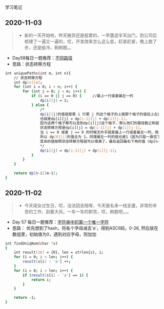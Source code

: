 学习笔记

## 2020-11-03

> - 新的一天开始啦，昨天搬货还是挺累的，一早墨迹半天出门，到公司后梳理了一遍又一遍的，哎，开发效率怎么这么低，赶紧赶紧，晚上跑了步，还是挺冷，刷刷题。。
* Day58每日一题推荐：[不同路径](https://leetcode-cn.com/problems/unique-paths/)  
* 思路：状态转移方程  
```bash
int uniquePaths(int m, int n){
    // 状态转移方程
    int dp[n][m];
    for (int i = 0; i < n; i++) {
        for (int j = 0; j < m; j++) {
            if (i == 0 || j == 0) {     //最上一行或者最左一列
                dp[i][j] = 1;
            } else {
                /*
                dp[i][j]的值就是第 i 行第 j 列这个格子的上面那个格子的值加上左边那个格子的值，
                也就是dp[i][j] = dp[i-1][j] + dp[i][j-1]，
                因为这两个格子都可以走到dp[i][j]这个格子，那么他们的路径数之和就是dp[i][j]的值。
                状态转移方程是dp[i][j] = dp[i-1][j] + dp[i][j-1]，
                当 i == 0 或者 j == 0 的时候无外乎就是最上一行或者最左一列，我们在最上一行的路径数只能是一条（因为只能一直往左走），
                所以 dp[0][j]的值全为 1，同理最左一列的值也是1（因为只能一直往下走），
                其余的值按照状态转移方程就可以填满了，最后返回最右下角的值（dp[n-1][m-1]）就可以了。
                */
                dp[i][j] = dp[i-1][j] + dp[i][j-1];
            }
        }
    }
    
    return dp[n-1][m-1];
}
```


## 2020-11-02

> - 今天闺女过生日，哎，没法回去陪呀，今天报名来一线支援，非常的辛苦的工作，刮着大风，一车一车的卸货，哎，刷题吧。。。
* Day 57 每日一题推荐：[字符串中的第一个唯一字符](https://leetcode-cn.com/problems/first-unique-character-in-a-string/)
* 思路： 优先想到了hash，将各个字母减去'a'，得到ASCII码，0-26, 然后放在数组里，初始值为0，遇到对应字母，则加加  
```bash
int findUniqNum(char *s)
{
    int result[26] = {0}, len = strlen{s), i;
    for (i = 0; i < len; i++) {
        result[s[i] - 'a'] ++;
    }
    for (i = 0; i < len; i++) {
        if (result[s[i] - 'a'] == 1) {
            return i;
        }
    }

    return -1;
}
```
